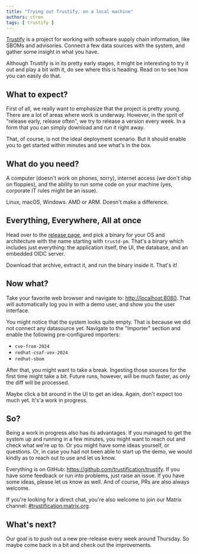 ```yaml
---
title: "Trying out Trustify, on a local machine"
authors: ctron
tags: [ trustify ]
---
```


[Trustify](https://github.com/trustification/trustify) is a project for working with software supply chain information,
like SBOMs and advisories. Connect a few data sources with the system, and gather some insight in what you have.

Although Trustify is in its pretty early stages, it might be interesting to try it out and play a bit with it, do see
where this is heading. Read on to see how you can easily do that.

<!--truncate-->

## What to expect?

First of all, we really want to emphasize that the project is pretty young. There are a lot of areas where work is
underway. However, in the sprit of "release early, release often", we try to release a version every week. In a
form that you can simply download and run it right away.

That, of course, is not the ideal deployment scenario. But it should enable you to get started within minutes and
see what's in the box.

## What do you need?

A computer (doesn't work on phones, sorry), internet access (we don't ship on floppies), and the ability to run some
code on your machine (yes, corporate IT rules might be an issue).

Linux, macOS, Windows. AMD or ARM. Doesn't make a difference.

## Everything, Everywhere, All at once

Head over to the [release page](https://github.com/trustification/trustify/releases), and pick a binary for your OS and
architecture with the name starting with `trustd-pm`. That's a binary which includes just everything: the application
itself, the UI, the database, and an embedded OIDC server.

Download that archive, extract it, and run the binary inside it. That's it!

## Now what?

Take your favorite web browser and navigate to: <http://localhost:8080>. That will automatically log you in with a
demo user, and show you the user interface.

You might notice that the system looks quite empty. That is because we did not connect any datasource yet. Navigate
to the "Importer" section and enable the following pre-configured importers:

* `cve-from-2024`
* `redhat-csaf-vex-2024`
* `redhat-sbom`

After that, you might want to take a break. Ingesting those sources for the first time might take a bit. Future runs,
however, will be much faster, as only the diff will be processed.

Maybe click a bit around in the UI to get an idea. Again, don't expect too much yet. It's'a work in progress.

## So?

Being a work in progress also has its advantages. If you managed to get the system up and running in a few minutes,
you might want to reach out and check what we're up to. Or you might have some ideas yourself, or questions. Or, in
case you had not been able to start up the demo, we would kindly as to reach out to use and let us know.

Everything is on GitHub: <https://github.com/trustification/trustify>. If you have some feedback or run into problems,
just raise an issue. If you have some ideas, please let us know as well. And of course, PRs are also always welcome.

If you're looking for a direct chat, you're also welcome to join our Matrix channel: [#trustification:matrix.org](https://matrix.to/#/#trustification:matrix.org). 

## What's next?

Our goal is to push out a new pre-release every week around Thursday. So maybe come back in a bit and check out the 
improvements.

